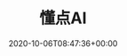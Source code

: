 ---
title : "懂点AI"
description: "人人都能懂点AI"
lead: "人人都能懂点AI"
date: 2020-10-06T08:47:36+00:00
lastmod: 2020-10-06T08:47:36+00:00
draft: false
images: []
---